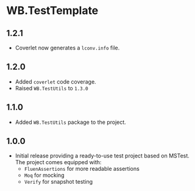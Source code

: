 # WB.TestTemplate

## 1.2.1

- Coverlet now generates a `lconv.info` file.

## 1.2.0

- Added `coverlet` code coverage.
- Raised `WB.TestUtils` to `1.3.0`

## 1.1.0

- Added `WB.TestUtils` package to the project.

## 1.0.0

- Initial release providing a ready-to-use test project based on MSTest. The project comes equipped with:
  - `FluenAssertions` for more readable assertions
  - `Moq` for mocking
  - `Verify` for snapshot testing
